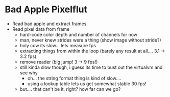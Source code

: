 # Bad Apple Pixelflut

- Read bad apple and extract frames
- Read pixel data from frame
  - hard-code color depth and number of channels for now
  - man, never knew strides were a thing (show image without stride?)
  - holy cow its slow... lets measure fps
  - extracting things from within the loop (barely any result at all.... 3.1 -> 3.2 fps)
  - remove reader (big jump! 3 -> 9 fps!)
  - still kinda slow though, i guess its time to bust out the virtualvm and see why
    - oh... the string format thing is kind of slow....
    - using a lookup table lets us get somewhat stable 30 fps!
  - but.... that can't be it, right? how far can we go?